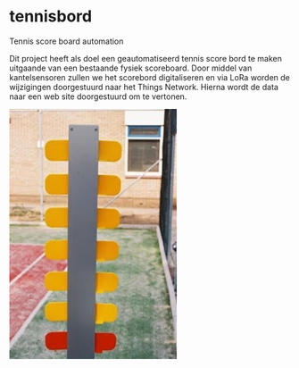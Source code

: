 # tennisbord
Tennis score board automation

Dit project heeft als doel een geautomatiseerd tennis score bord te maken uitgaande van een bestaande fysiek scoreboard.
Door middel van kantelsensoren zullen we het scorebord digitaliseren en via LoRa worden de wijzigingen doorgestuurd naar het Things Network. Hierna wordt de data naar een web site doorgestuurd om te vertonen.

![alt text](tennisbord.jpeg)
